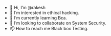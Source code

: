 - 👋 Hi, I’m @rakesh
- 👀 I’m interested in ethical hacking.
- 🌱 I’m currently learning Bca.
- 💞️ I’m looking to collaborate on System Security.
- 📫 How to reach me Black box Testing.


